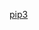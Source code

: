 [pip3](https://raw.githubusercontent.com/azohra/strapped/master/straps/pip3/latest/README.md ":include")
